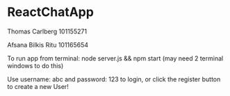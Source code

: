 # ReactChatApp

Thomas Carlberg 101155271

Afsana Bilkis Ritu 101165654

To run app from terminal: node server.js && npm start (may need 2 terminal windows to do this)

Use username: abc and password: 123 to login, or click the register button to create a new User!
